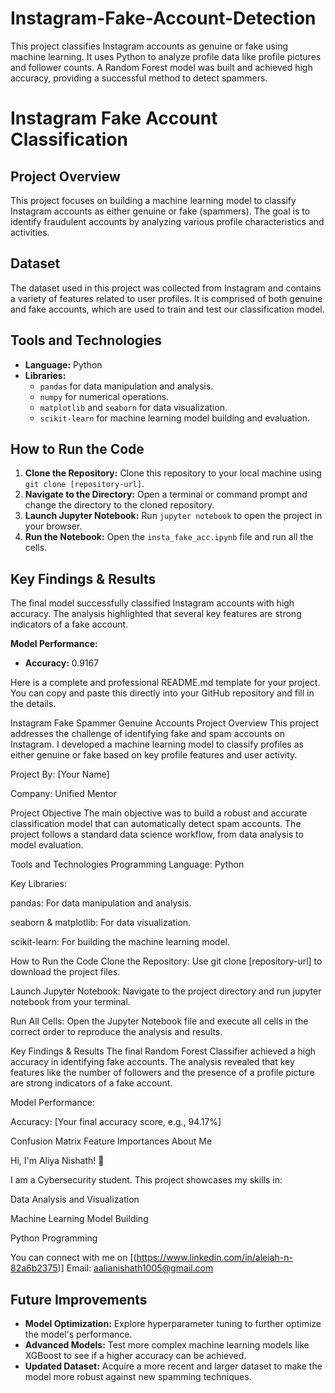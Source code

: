 # Instagram-Fake-Account-Detection
This project classifies Instagram accounts as genuine or fake using machine learning. It uses Python to analyze profile data like profile pictures and follower counts. A Random Forest model was built and achieved high accuracy, providing a successful method to detect spammers.
# Instagram Fake Account Classification

## Project Overview

This project focuses on building a machine learning model to classify Instagram accounts as either genuine or fake (spammers). The goal is to identify fraudulent accounts by analyzing various profile characteristics and activities.

## Dataset

The dataset used in this project was collected from Instagram and contains a variety of features related to user profiles. It is comprised of both genuine and fake accounts, which are used to train and test our classification model.

## Tools and Technologies

* **Language:** Python
* **Libraries:**
    * `pandas` for data manipulation and analysis.
    * `numpy` for numerical operations.
    * `matplotlib` and `seaborn` for data visualization.
    * `scikit-learn` for machine learning model building and evaluation.

## How to Run the Code

1.  **Clone the Repository:** Clone this repository to your local machine using `git clone [repository-url]`.
2.  **Navigate to the Directory:** Open a terminal or command prompt and change the directory to the cloned repository.
3.  **Launch Jupyter Notebook:** Run `jupyter notebook` to open the project in your browser.
4.  **Run the Notebook:** Open the `insta_fake_acc.ipynb` file and run all the cells.

## Key Findings & Results

The final model successfully classified Instagram accounts with high accuracy. The analysis highlighted that several key features are strong indicators of a fake account.

**Model Performance:**

* **Accuracy:** 0.9167

Here is a complete and professional README.md template for your project. You can copy and paste this directly into your GitHub repository and fill in the details.

Instagram Fake Spammer Genuine Accounts
Project Overview
This project addresses the challenge of identifying fake and spam accounts on Instagram. I developed a machine learning model to classify profiles as either genuine or fake based on key profile features and user activity.

Project By: [Your Name]

Company: Unified Mentor

Project Objective
The main objective was to build a robust and accurate classification model that can automatically detect spam accounts. The project follows a standard data science workflow, from data analysis to model evaluation.

Tools and Technologies
Programming Language: Python

Key Libraries:

pandas: For data manipulation and analysis.

seaborn & matplotlib: For data visualization.

scikit-learn: For building the machine learning model.

How to Run the Code
Clone the Repository: Use git clone [repository-url] to download the project files.

Launch Jupyter Notebook: Navigate to the project directory and run jupyter notebook from your terminal.

Run All Cells: Open the Jupyter Notebook file and execute all cells in the correct order to reproduce the analysis and results.

Key Findings & Results
The final Random Forest Classifier achieved a high accuracy in identifying fake accounts. The analysis revealed that key features like the number of followers and the presence of a profile picture are strong indicators of a fake account.

Model Performance:

Accuracy: [Your final accuracy score, e.g., 94.17%]

Confusion Matrix
Feature Importances
About Me


Hi, I'm Aliya Nishath! 👋

I am a Cybersecurity student. This project showcases my skills in:

Data Analysis and Visualization

Machine Learning Model Building

Python Programming

You can connect with me on [(https://www.linkedin.com/in/aleiah-n-82a6b2375)]
Email: aalianishath1005@gmail.com


## Future Improvements

* **Model Optimization:** Explore hyperparameter tuning to further optimize the model's performance.
* **Advanced Models:** Test more complex machine learning models like XGBoost to see if a higher accuracy can be achieved.
* **Updated Dataset:** Acquire a more recent and larger dataset to make the model more robust against new spamming techniques.
